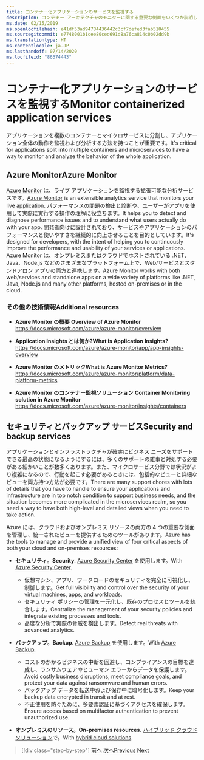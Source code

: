 ```yaml
---
title: コンテナー化アプリケーションのサービスを監視する
description: コンテナー アーキテクチャのモニターに関する重要な側面をいくつか説明します
ms.date: 02/15/2019
ms.openlocfilehash: e41df53ad94784436442c3cf7defed3fab510455
ms.sourcegitcommit: e7748001b1cee80ced691d8a76ca814c0b02dd9b
ms.translationtype: HT
ms.contentlocale: ja-JP
ms.lasthandoff: 07/14/2020
ms.locfileid: "86374443"
---
```

# <a name="monitor-containerized-application-services"></a><span data-ttu-id="b97de-103">コンテナー化アプリケーションのサービスを監視する</span><span class="sxs-lookup"><span data-stu-id="b97de-103">Monitor containerized application services</span></span>

<span data-ttu-id="b97de-104">アプリケーションを複数のコンテナーとマイクロサービスに分割し、アプリケーション全体の動作を監視および分析する方法を持つことが重要です。</span><span class="sxs-lookup"><span data-stu-id="b97de-104">It's critical for applications split into multiple containers and microservices to have a way to monitor and analyze the behavior of the whole application.</span></span>

## <a name="azure-monitor"></a><span data-ttu-id="b97de-105">Azure Monitor</span><span class="sxs-lookup"><span data-stu-id="b97de-105">Azure Monitor</span></span>

<span data-ttu-id="b97de-106">[Azure Monitor](https://azure.microsoft.com/services/monitor/) は、ライブ アプリケーションを監視する拡張可能な分析サービスです。</span><span class="sxs-lookup"><span data-stu-id="b97de-106">[Azure Monitor](https://azure.microsoft.com/services/monitor/) is an extensible analytics service that monitors your live application.</span></span> <span data-ttu-id="b97de-107">パフォーマンスの問題の検出と診断や、ユーザーがアプリを使用して実際に実行する操作の理解に役立ちます。</span><span class="sxs-lookup"><span data-stu-id="b97de-107">It helps you to detect and diagnose performance issues and to understand what users actually do with your app.</span></span> <span data-ttu-id="b97de-108">開発者向けに設計されており、サービスやアプリケーションのパフォーマンスと使いやすさを継続的に向上させることを目的としています。</span><span class="sxs-lookup"><span data-stu-id="b97de-108">It's designed for developers, with the intent of helping you to continuously improve the performance and usability of your services or applications.</span></span> <span data-ttu-id="b97de-109">Azure Monitor は、オンプレミスまたはクラウドでホストされている .NET、Java、Node.js などのさまざまなプラットフォーム上で、Web/サービスとスタンドアロン アプリの両方と連携します。</span><span class="sxs-lookup"><span data-stu-id="b97de-109">Azure Monitor works with both web/services and standalone apps on a wide variety of platforms like .NET, Java, Node.js and many other platforms, hosted on-premises or in the cloud.</span></span>

### <a name="additional-resources"></a><span data-ttu-id="b97de-110">その他の技術情報</span><span class="sxs-lookup"><span data-stu-id="b97de-110">Additional resources</span></span>

- <span data-ttu-id="b97de-111">**Azure Monitor の概要** </span><span class="sxs-lookup"><span data-stu-id="b97de-111">**Overview of Azure Monitor** </span></span>\
  <https://docs.microsoft.com/azure/azure-monitor/overview>

- <span data-ttu-id="b97de-112">**Application Insights とは何か?**</span><span class="sxs-lookup"><span data-stu-id="b97de-112">**What is Application Insights?**</span></span> \
  <https://docs.microsoft.com/azure/azure-monitor/app/app-insights-overview>

- <span data-ttu-id="b97de-113">**Azure Monitor のメトリック**</span><span class="sxs-lookup"><span data-stu-id="b97de-113">**What is Azure Monitor Metrics?**</span></span> \
  <https://docs.microsoft.com/azure/azure-monitor/platform/data-platform-metrics>

- <span data-ttu-id="b97de-114">**Azure Monitor のコンテナー監視ソリューション** </span><span class="sxs-lookup"><span data-stu-id="b97de-114">**Container Monitoring solution in Azure Monitor** </span></span>\
  <https://docs.microsoft.com/azure/azure-monitor/insights/containers>

## <a name="security-and-backup-services"></a><span data-ttu-id="b97de-115">セキュリティとバックアップ サービス</span><span class="sxs-lookup"><span data-stu-id="b97de-115">Security and backup services</span></span>

<span data-ttu-id="b97de-116">アプリケーションとインフラストラクチャが確実にビジネス ニーズをサポートできる最高の状態になるようにするには、多くのサポートの雑事と対処する必要がある細かいことが数多くあります。また、マイクロサービス分野では状況がより複雑になるので、行動を起こす必要があるときには、包括的なビューと詳細なビューを両方持つ方法が必要です。</span><span class="sxs-lookup"><span data-stu-id="b97de-116">There are many support chores with lots of details that you have to handle to ensure your applications and infrastructure are in top notch condition to support business needs, and the situation becomes more complicated in the microservices realm, so you need a way to have both high-level and detailed views when you need to take action.</span></span>

<span data-ttu-id="b97de-117">Azure には、クラウドおよびオンプレミス リソースの両方の 4 つの重要な側面を管理し、統一されたビューを提供するためのツールがあります。</span><span class="sxs-lookup"><span data-stu-id="b97de-117">Azure has the tools to manage and provide a unified view of four critical aspects of both your cloud and on-premises resources:</span></span>

- <span data-ttu-id="b97de-118">**セキュリティ**。</span><span class="sxs-lookup"><span data-stu-id="b97de-118">**Security**.</span></span> <span data-ttu-id="b97de-119">[Azure Security Center](https://azure.microsoft.com/services/security-center/) を使用します。</span><span class="sxs-lookup"><span data-stu-id="b97de-119">With [Azure Security Center](https://azure.microsoft.com/services/security-center/).</span></span>
  - <span data-ttu-id="b97de-120">仮想マシン、アプリ、ワークロードのセキュリティを完全に可視化し、制御します。</span><span class="sxs-lookup"><span data-stu-id="b97de-120">Get full visibility and control over the security of your virtual machines, apps, and workloads.</span></span>
  - <span data-ttu-id="b97de-121">セキュリティ ポリシーの管理を一元化し、既存のプロセスとツールを統合します。</span><span class="sxs-lookup"><span data-stu-id="b97de-121">Centralize the management of your security policies and integrate existing processes and tools.</span></span>
  - <span data-ttu-id="b97de-122">高度な分析で実際の脅威を検出します。</span><span class="sxs-lookup"><span data-stu-id="b97de-122">Detect real threats with advanced analytics.</span></span>

- <span data-ttu-id="b97de-123">**バックアップ**。</span><span class="sxs-lookup"><span data-stu-id="b97de-123">**Backup**.</span></span> <span data-ttu-id="b97de-124">[Azure Backup](https://azure.microsoft.com/services/backup/) を使用します。</span><span class="sxs-lookup"><span data-stu-id="b97de-124">With [Azure Backup](https://azure.microsoft.com/services/backup/).</span></span>
  - <span data-ttu-id="b97de-125">コストのかかるビジネスの中断を回避し、コンプライアンスの目標を達成し、ランサムウェアやヒューマン エラーからデータを保護します。</span><span class="sxs-lookup"><span data-stu-id="b97de-125">Avoid costly business disruptions, meet compliance goals, and protect your data against ransomware and human errors.</span></span>
  - <span data-ttu-id="b97de-126">バックアップ データを転送中および保存中に暗号化します。</span><span class="sxs-lookup"><span data-stu-id="b97de-126">Keep your backup data encrypted in transit and at rest.</span></span>
  - <span data-ttu-id="b97de-127">不正使用を防ぐために、多要素認証に基づくアクセスを確保します。</span><span class="sxs-lookup"><span data-stu-id="b97de-127">Ensure access based on multifactor authentication to prevent unauthorized use.</span></span>

- <span data-ttu-id="b97de-128">**オンプレミスのリソース**。</span><span class="sxs-lookup"><span data-stu-id="b97de-128">**On-premises resources**.</span></span> <span data-ttu-id="b97de-129">[ハイブリッド クラウド ソリューション](https://azure.microsoft.com/solutions/hybrid-cloud-app/)で。</span><span class="sxs-lookup"><span data-stu-id="b97de-129">With [hybrid cloud solutions](https://azure.microsoft.com/solutions/hybrid-cloud-app/).</span></span>

>[!div class="step-by-step"]
><span data-ttu-id="b97de-130">[前へ](manage-production-docker-environments.md)
>[次へ](../key-takeaways/index.md)</span><span class="sxs-lookup"><span data-stu-id="b97de-130">[Previous](manage-production-docker-environments.md)
[Next](../key-takeaways/index.md)</span></span>
